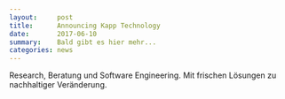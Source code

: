 ```yaml
---
layout:     post
title:      Announcing Kapp Technology
date:       2017-06-10
summary:    Bald gibt es hier mehr...
categories: news
---
```

 Research, Beratung und Software Engineering. Mit frischen Lösungen zu nachhaltiger Veränderung.
